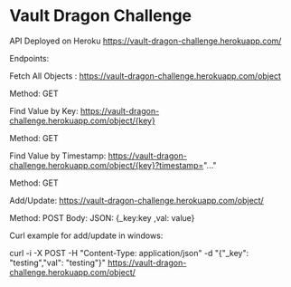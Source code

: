 # Vault Dragon Challenge

API Deployed on Heroku
https://vault-dragon-challenge.herokuapp.com/

Endpoints:

Fetch All Objects : https://vault-dragon-challenge.herokuapp.com/object

Method: GET

Find Value by Key: https://vault-dragon-challenge.herokuapp.com/object/{key}

Method: GET

Find Value by Timestamp: https://vault-dragon-challenge.herokuapp.com/object/{key}?timestamp="..."

Method: GET

Add/Update:
https://vault-dragon-challenge.herokuapp.com/object/

Method: POST
Body: JSON: {_key:key ,val: value}

Curl example for add/update in windows:

curl -i -X POST -H "Content-Type: application/json" -d "{\"_key\": \"testing\",\"val\": \"testing\"}" https://vault-dragon-challenge.herokuapp.com/object/
